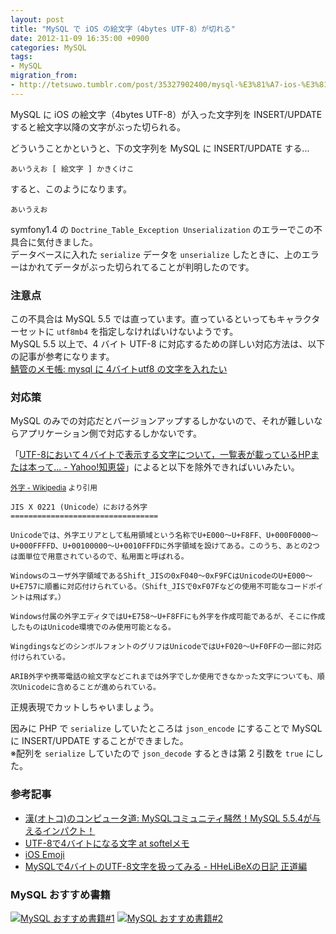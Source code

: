 ```yaml
---
layout: post
title: "MySQL で iOS の絵文字（4bytes UTF-8）が切れる"
date: 2012-11-09 16:35:00 +0900
categories: MySQL
tags:
- MySQL
migration_from: 
- http://tetsuwo.tumblr.com/post/35327902400/mysql-%E3%81%A7-ios-%E3%81%AE%E7%B5%B5%E6%96%87%E5%AD%974bytes-utf-8%E3%81%8C%E5%88%87%E3%82%8C%E3%82%8B
---
```


MySQL に iOS の絵文字（4bytes UTF-8）が入った文字列を INSERT/UPDATE すると絵文字以降の文字がぶった切られる。

どういうことかというと、下の文字列を MySQL に INSERT/UPDATE する...

    あいうえお [ 絵文字 ] かきくけこ

すると、このようになります。

    あいうえお


symfony1.4 の `Doctrine_Table_Exception Unserialization` のエラーでこの不具合に気付きました。  
データベースに入れた `serialize` データを `unserialize` したときに、上のエラーはかれてデータがぶった切られてることが判明したのです。


### 注意点

この不具合は MySQL 5.5 では直っています。直っているといってもキャラクターセットに `utf8mb4` を指定しなければいけないようです。  
MySQL 5.5 以上で、4 バイト UTF-8 に対応するための詳しい対応方法は、以下の記事が参考になります。  
[鯖管のメモ帳: mysql に 4バイトutf8 の文字を入れたい](http://netsket-koshiba.blogspot.jp/2012/11/mysql-4utf8.html)


### 対応策

MySQL のみでの対応だとバージョンアップするしかないので、それが難しいならアプリケーション側で対応するしかないです。

「[UTF-8において４バイトで表示する文字について，一覧表が載っているHPまたは本って... - Yahoo!知恵袋](http://detail.chiebukuro.yahoo.co.jp/qa/question_detail/q1364613748)」によると以下を除外できればいいみたい。

<!-- more -->

<small>[外字 - Wikipedia](http://ja.wikipedia.org/wiki/%E5%A4%96%E5%AD%97) より引用</small>


    JIS X 0221 (Unicode）における外字
    =================================
    
    Unicodeでは、外字エリアとして私用領域という名称でU+E000〜U+F8FF、U+000F0000〜U+000FFFFD、U+00100000〜U+0010FFFDに外字領域を設けてある。このうち、あとの2つは面単位で用意されているので、私用面と呼ばれる。
    
    Windowsのユーザ外字領域であるShift_JISの0xF040〜0xF9FCはUnicodeのU+E000〜U+E757に順番に対応付けられている。（Shift_JISで0xF07Fなどの使用不可能なコードポイントは飛ばす。）
    
    Windows付属の外字エディタではU+E758〜U+F8FFにも外字を作成可能であるが、そこに作成したものはUnicode環境でのみ使用可能となる。
    
    WingdingsなどのシンボルフォントのグリフはUnicodeではU+F020〜U+F0FFの一部に対応付けられている。
    
    ARIB外字や携帯電話の絵文字などこれまでは外字でしか使用できなかった文字についても、順次Unicodeに含めることが進められている。


正規表現でカットしちゃいましょう。

因みに PHP で `serialize` していたところは `json_encode` にすることで MySQL に INSERT/UPDATE することができました。  
※配列を `serialize` していたので `json_decode` するときは第 2 引数を `true` にした。




### 参考記事

- [漢(オトコ)のコンピュータ道: MySQLコミュニティ騒然！MySQL 5.5.4が与えるインパクト！](http://nippondanji.blogspot.jp/2010/04/mysqlmysql-554.html)
- [UTF-8で4バイトになる文字 at softelメモ](http://www.softel.co.jp/blogs/tech/archives/596)
- [iOS Emoji](http://punchdrunker.github.com/iOSEmoji/table_html/)
- [MySQLで4バイトのUTF-8文字を扱ってみる - HHeLiBeXの日記 正道編](http://d.hatena.ne.jp/hhelibex/20120110/1326179698)


### MySQL おすすめ書籍

<a href="https://www.amazon.co.jp/gp/product/4774142948/t5o-22/ref=nosim"><img src="https://ws-fe.amazon-adsystem.com/widgets/q?_encoding=UTF8&ASIN=4774142948&Format=_SL110_&ID=AsinImage&MarketPlace=JP&ServiceVersion=20070822&WS=1&tag=t5o-22" alt="MySQL おすすめ書籍#1"></a>
<a href="https://www.amazon.co.jp/gp/product/4873116384/t5o-22/ref=nosim"><img src="https://ws-fe.amazon-adsystem.com/widgets/q?_encoding=UTF8&ASIN=4873116384&Format=_SL110_&ID=AsinImage&MarketPlace=JP&ServiceVersion=20070822&WS=1&tag=t5o-22" alt="MySQL おすすめ書籍#2"></a>
